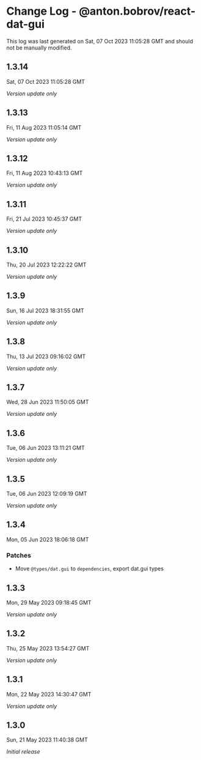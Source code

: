 # Change Log - @anton.bobrov/react-dat-gui

This log was last generated on Sat, 07 Oct 2023 11:05:28 GMT and should not be manually modified.

## 1.3.14
Sat, 07 Oct 2023 11:05:28 GMT

_Version update only_

## 1.3.13
Fri, 11 Aug 2023 11:05:14 GMT

_Version update only_

## 1.3.12
Fri, 11 Aug 2023 10:43:13 GMT

_Version update only_

## 1.3.11
Fri, 21 Jul 2023 10:45:37 GMT

_Version update only_

## 1.3.10
Thu, 20 Jul 2023 12:22:22 GMT

_Version update only_

## 1.3.9
Sun, 16 Jul 2023 18:31:55 GMT

_Version update only_

## 1.3.8
Thu, 13 Jul 2023 09:16:02 GMT

_Version update only_

## 1.3.7
Wed, 28 Jun 2023 11:50:05 GMT

_Version update only_

## 1.3.6
Tue, 06 Jun 2023 13:11:21 GMT

_Version update only_

## 1.3.5
Tue, 06 Jun 2023 12:09:19 GMT

_Version update only_

## 1.3.4
Mon, 05 Jun 2023 18:06:18 GMT

### Patches

- Move `@types/dat.gui` to `dependencies`, export dat.gui types

## 1.3.3
Mon, 29 May 2023 09:18:45 GMT

_Version update only_

## 1.3.2
Thu, 25 May 2023 13:54:27 GMT

_Version update only_

## 1.3.1
Mon, 22 May 2023 14:30:47 GMT

_Version update only_

## 1.3.0
Sun, 21 May 2023 11:40:38 GMT

_Initial release_

